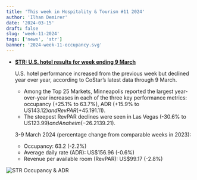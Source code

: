 ```yaml
---
title: 'This week in Hospitality & Tourism #11 2024'
author: 'Ilhan Demirer'
date: '2024-03-15'
draft: false
slug: 'week-11-2024'
tags: ['news', 'str']
banner: '2024-week-11-occupancy.svg'
---
```


- **[STR: U.S. hotel results for week ending 9 March](https://str.com/press-release/us-hotel-results-week-ending-9-march)**

  U.S. hotel performance increased from the previous week but declined year over year, according to CoStar’s latest data through 9 March.

  - Among the Top 25 Markets, Minneapolis reported the largest year-over-year increases in each of the three key performance metrics: occupancy (+25.1% to 63.7%), ADR (+15.9% to US$143.12) and RevPAR (+45.1% to US$91.11).
  - The steepest RevPAR declines were seen in Las Vegas (-30.6% to US$123.99) and Anaheim (-26.2% to US$139.21).

  3-9 March 2024 (percentage change from comparable weeks in 2023):

  - Occupancy: 63.2 (-2.2%)
  - Average daily rate (ADR): US$156.96 (-0.6%)
  - Revenue per available room (RevPAR): US$99.17 (-2.8%)

![STR Occupancy & ADR](/images/blogimages/2024-week-11-occupancy.svg)

